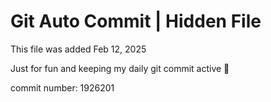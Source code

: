 # Git Auto Commit | Hidden File

This file was added Feb 12, 2025

Just for fun and keeping my daily git commit active 🤪

commit number: 1926201
